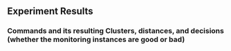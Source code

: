 ## Experiment Results

### Commands and its resulting Clusters, distances, and decisions (whether the monitoring instances are good or bad)

